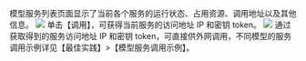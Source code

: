 
模型服务列表页面显示了当前各个服务的运行状态、占用资源、调用地址以及其他信息。
![](https://main.qcloudimg.com/raw/e52a61aa256b3957a435f3c517fce91c/%E6%9C%8D%E5%8A%A1%E5%88%97%E8%A1%A8.png)
单击【调用】，可获得当前服务的访问地址 IP 和密钥 token。
![](https://main.qcloudimg.com/raw/683346f9ade4e7a4d657634622e1a924/%E6%9C%8D%E5%8A%A1%E8%B0%83%E7%94%A8.png)
通过获取得到的服务访问地址 IP 和密钥 token，可直接供外网调用，不同模型的服务调用示例详见【最佳实践】>【模型服务调用示例】。
